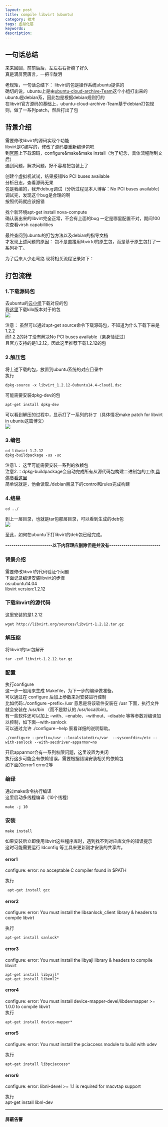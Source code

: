 ```yaml
---
layout: post
title: compile libvirt（ubuntu）
category: 技术
tags: 虚拟化层
keywords: 
description: 
---
```


## 一句话总结 ##

来来回回，前前后后，左左右右折腾了好久  
真是满屏荒唐言，一把辛酸泪  

老规矩，一句话总结下：
libvirt的包是操作系统ubuntu提供的  
确切的说，ubuntu上是由[ubuntu-cloud-archive-Team](https://launchpad.net/~ubuntu-cloud-archive)这个小组打出来的  
ubuntu是debian系，因此包是根据debian规则打的  
在libvirt官方源码的基础上，ubuntu-cloud-archive-Team基于debian打包规则，做了一系列patch，然后打出了包  

## 背景介绍 ##

需要修改libvirt的源码实现个功能  
libvirt是C编写的，修改了源码要重新编译包吧  
到[官网](http://libvirt.org/sources/libvirt-1.2.12.tar.gz)上下载源码，configure&make&make install（为了纪念，具体流程附到文后）  
遇到问题，解决问题，好不容易把包装上了  


创建个虚拟机试试，结果报错No PCI buses available  
分析日志，查看源码无果  
包是我编的，我开debug调试（分析过程见本人博客：No PCI buses available）  
调试完，发现这个bug是合理的啊  
按照代码就应该报错  

找个新环境apt-get install nova-compute  
确认装出来的libvirt完全正常，不会有上面的bug
一定是哪里配置不对，期间100次查看virsh capabilities  

最终查阅到ubuntu的打包方法以及debian的指导文档  
才发现上述问题的原因：
包不是直接用libvirtd的原生包，而是基于原生包打了一系列补丁。

为了后来人少走弯路
现将相关流程记录如下：

## 打包流程 ##

### 1.下载源码包 ###

去ubuntu的[云小组](https://launchpad.net/~ubuntu-cloud-archive)下载对应的包  
我[这里](https://launchpad.net/~ubuntu-cloud-archive/+archive/ubuntu/kilo-staging/+packages)下载kilo版本对于的包  
![](http://i.imgur.com/N8LjKLW.png)

注意：
虽然可以通过apt-get source命令下载源码包，不知道为什么下载下来是1.2.2  
而1.2.2的补丁没有解决No PCI buses available（亲身验证过）  
且官方支持的是1.2.12，因此这里推荐下载1.2.12的包  

### 2.解压包 ###

将上述下载的包，放置到ubuntu系统的对应目录中  
执行  

    dpkg-source -x libvirt_1.2.12-0ubuntu14.4~cloud1.dsc

可能需要安装dpkg-dev的包  

    apt-get install dpkg-dev
    
可以看到解压的过程中，显示打了一系列的补丁（具体情况make patch for libvirt in ubuntu这篇博文）  
![](http://i.imgur.com/EBkXLCF.png)  

### 3.编包 ###

    cd libvirt-1.2.12  
    dpkg-buildpackage -us -uc

注意1.：
这里可能需要安装一系列的依赖包  
注意2.：dpkg-buildpackage会自动完成所有从源代码包构建二进制包的工作,[具体参看这里](https://www.debian.org/doc/manuals/maint-guide/build.zh-cn.html#completebuild)  
简单说就是，他会读取./debian目录下的control和rules完成构建  

### 4.结果 ###

    cd ../

到上一层目录，也就是tar包那层目录，可以看到生成的deb包  
![](http://i.imgur.com/HdLCpW7.png)


至此，如何在ubuntu下打libvirt的deb包已经完成。


**-----------------------以下内容理应删除但是并没有-------------------------**

### 背景介绍 ###

需要修改libvirt的代码验证个问题  
下面记录编译安装libvirt的步骤  
os:ubuntu14.04  
libvirt version:1.2.12

### 下载libvirt的源代码 ###

这里安装的是1.2.12  

    wget http://libvirt.org/sources/libvirt-1.2.12.tar.gz

### 解压缩 ###

将libvirt的tar包解开  

    tar -zxf libvirt-1.2.12.tar.gz
    
### 配置 ###

执行configure  
这一步一般用来生成 Makefile，为下一步的编译做准备。  
可以通过在 configure 后加上参数来对安装进行控制  
比如代码:./configure –prefix=/usr 意思是将该软件安装在 /usr 下面，执行文件就会安装在 /usr/bin （而不是默认的 /usr/local/bin)。  
有一些软件还可以加上 –with、–enable、–without、–disable 等等参数对编译加以控制，如下面--with-sanlock  
可以通过允许 ./configure –help 察看详细的说明帮助。

    ./configure --prefix=/usr --localstatedir=/var  --sysconfdir=/etc --with-sanlock --with-secdriver-apparmor=no

开启apparmor会有一系列权限问题，这里设置为关闭  
执行这步可能会有依赖错误，需要根据错误安装相关的依赖包  
如下面的error1 error2等  

### 编译 ###

通过make命令执行编译  
这里启动多线程编译（10个线程）

    make -j 10

### 安装 ###


    make install

如果安装后立即使用libvirt这些程序库时，遇到找不到对应库文件的错误提示  
这时可能需要运行 ldconfig 等工具来更新刚才安装的共享库。

#### error1 ####

configure: error: no acceptable C compiler found in $PATH  

执行  

     apt-get install gcc

#### error2 ####

configure: error: You must install the libsanlock_client library & headers to compile libvirt

执行  

    apt-get install sanlock* 

#### error3 ####

configure: error: You must install the libyajl library & headers to compile libvirt

    apt-get install libyajl*
    apt-get install libxml2*

#### error4 ####

configure: error: You must install device-mapper-devel/libdevmapper >= 1.0.0 to compile libvirt  
执行  

    apt-get install device-mapper*
    
#### error5 ####

configure: error: You must install the pciaccess module to build with udev

执行  

    apt-get install libpciaccess*
    
#### error6 ####

configure: error: libnl-devel >= 1.1 is required for macvtap support  

执行  
apt-get install libnl-dev

----------------------------------------------

#### 屏蔽告警 ####





